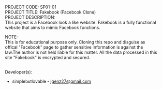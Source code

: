 PROJECT CODE: SP01-01 <br/>
PROJECT TITLE: Fakebook (Facebook Clone)<br/>
PROJECT DESCRIPTION: <br/>
This project is a Facebook look a like website. Fakebook is a fully functional website that aims
to mimic Facebook functions. <br/>

NOTE: <br/>
This is for educational purpose only. Cloning this repo and disguise as offical "Facebook" page
to gather sensitive information is against the law.The author is not held liable for this matter.
All the data processed in this site "Fakebook" is encrypted and secured. <br/><br/>



Developer(s): <br/>
* simplebutlovable - jgenz27@gmail.com <br/>
